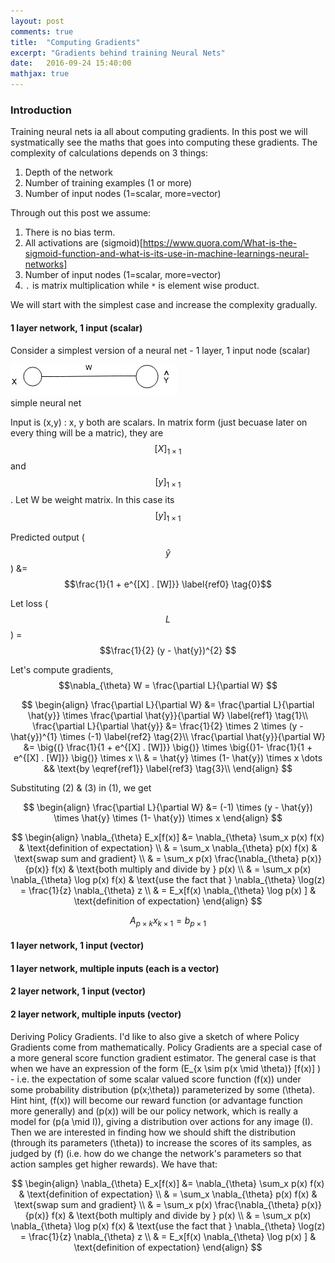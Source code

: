 ```yaml
---
layout: post
comments: true
title:  "Computing Gradients"
excerpt: "Gradients behind training Neural Nets"
date:   2016-09-24 15:40:00
mathjax: true
---
```



### Introduction

Training neural nets ia all about computing gradients. In this post we will systmatically see the maths that goes into computing these gradients. The complexity of calculations depends on 3 things: 

1. Depth of the network
2. Number of training examples (1 or more)
3. Number of input nodes (1=scalar, more=vector)

Through out this post we assume:
1. There is no bias term.
2. All activations are (sigmoid)[https://www.quora.com/What-is-the-sigmoid-function-and-what-is-its-use-in-machine-learnings-neural-networks]
3. Number of input nodes (1=scalar, more=vector)
4. `.` is matrix multiplication while `*` is element wise product. 


We will start with the simplest case and increase the complexity gradually. 

#### **1 layer network, 1 input (scalar)**

Consider a simplest version of a neural net - 1 layer, 1 input node (scalar)

<div class="imgcap">
<img src="/assets/gradients/NN_1.png">
<div class="thecap">simple neural net</div>
</div>

Input is (x,y) : x, y both are scalars. In matrix form (just becuase later on every thing will be a matric), they are $$[X]_{\scriptscriptstyle 1\times 1}$$ and $$[y]_{\scriptscriptstyle 1\times 1}$$. Let W be weight matrix. In this case its $$[y]_{\scriptscriptstyle 1\times 1}$$


Predicted output ($$ \hat{y} $$) &= $$\frac{1}{1 + e^{[X] . [W]}} \label{ref0} \tag{0}$$

Let loss ($$ L $$) = $$\frac{1}{2} (y - \hat{y})^{2} $$

Let's compute gradients, $$\nabla_{\theta} W = \frac{\partial L}{\partial W} $$

<!---
\begin{equation}
  \frac{\partial L}{\partial W} = \frac{\partial L}{\partial \hat{y}} \times \frac{\partial \hat{y}}{\partial W} 
  \tag{1}
  \frac{\partial L}{\partial \hat{y}} &= \frac{1}{2} \times 2 \times (y - \hat{y})^{1} \times (-1) 
  \tag{a}
\end{equation}
-->

$$
\begin{align}
\frac{\partial L}{\partial W} &= \frac{\partial L}{\partial \hat{y}} \times \frac{\partial \hat{y}}{\partial W} \label{ref1} \tag{1}\\
\frac{\partial L}{\partial \hat{y}} &= \frac{1}{2} \times 2 \times (y - \hat{y})^{1} \times (-1) \label{ref2} \tag{2}\\
\frac{\partial \hat{y}}{\partial W} &= \big{(} \frac{1}{1 + e^{[X] . [W]}} \big{)} \times \big{(}1- \frac{1}{1 + e^{[X] . [W]}} \big{)} \times x \\
& = \hat{y} \times (1- \hat{y}) \times x \dots && \text{by \eqref{ref1}} \label{ref3} \tag{3}\\
\end{align}
$$

Substituting (2) & (3) in (1), we get 

$$
\begin{align}
\frac{\partial L}{\partial W} &= (-1) \times (y - \hat{y}) \times \hat{y} \times (1- \hat{y}) \times x
\end{align}
$$



$$
\begin{align}
\nabla_{\theta} E_x[f(x)] &= \nabla_{\theta} \sum_x p(x) f(x) & \text{definition of expectation} \\
& = \sum_x \nabla_{\theta} p(x) f(x) & \text{swap sum and gradient} \\
& = \sum_x p(x) \frac{\nabla_{\theta} p(x)}{p(x)} f(x) & \text{both multiply and divide by } p(x) \\
& = \sum_x p(x) \nabla_{\theta} \log p(x) f(x) & \text{use the fact that } \nabla_{\theta} \log(z) = \frac{1}{z} \nabla_{\theta} z \\
& = E_x[f(x) \nabla_{\theta} \log p(x) ] & \text{definition of expectation}
\end{align}
$$



$$A_{\scriptscriptstyle p\times k}x_{\scriptscriptstyle k\times 1}=b_{\scriptscriptstyle p\times 1}$$

#### 1 layer network, 1 input (vector)

#### 1 layer network, multiple inputs (each is a vector)



#### 2 layer network, 1 input (vector)

#### 2 layer network, multiple inputs (vector)


Deriving Policy Gradients. I'd like to also give a sketch of where Policy Gradients come from mathematically. Policy Gradients are a special case of a more general score function gradient estimator. The general case is that when we have an expression of the form \(E_{x \sim p(x \mid \theta)} [f(x)] \) - i.e. the expectation of some scalar valued score function \(f(x)\) under some probability distribution \(p(x;\theta)\) parameterized by some \(\theta\). Hint hint, \(f(x)\) will become our reward function (or advantage function more generally) and \(p(x)\) will be our policy network, which is really a model for \(p(a \mid I)\), giving a distribution over actions for any image \(I\). Then we are interested in finding how we should shift the distribution (through its parameters \(\theta\)) to increase the scores of its samples, as judged by \(f\) (i.e. how do we change the network's parameters so that action samples get higher rewards). We have that:

$$
\begin{align}
\nabla_{\theta} E_x[f(x)] &= \nabla_{\theta} \sum_x p(x) f(x) & \text{definition of expectation} \\
& = \sum_x \nabla_{\theta} p(x) f(x) & \text{swap sum and gradient} \\
& = \sum_x p(x) \frac{\nabla_{\theta} p(x)}{p(x)} f(x) & \text{both multiply and divide by } p(x) \\
& = \sum_x p(x) \nabla_{\theta} \log p(x) f(x) & \text{use the fact that } \nabla_{\theta} \log(z) = \frac{1}{z} \nabla_{\theta} z \\
& = E_x[f(x) \nabla_{\theta} \log p(x) ] & \text{definition of expectation}
\end{align}
$$





    
